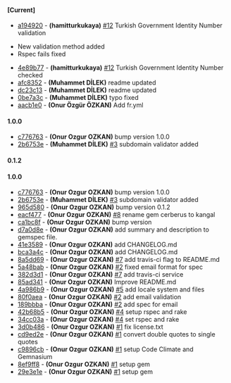 
#### [Current]
 * [a194920](../../commit/a194920) - __(hamitturkukaya)__ [#12](../../issues/12) Turkish Government Identity Number validation

- New validation method added
- Rspec fails fixed

 * [4e89b77](../../commit/4e89b77) - __(hamitturkukaya)__ [#12](../../issues/12) Turkish Government Identity Number checked
 * [afc8352](../../commit/afc8352) - __(Muhammet DİLEK)__ readme updated
 * [dc23c13](../../commit/dc23c13) - __(Muhammet DİLEK)__ readme updated
 * [0be7a3c](../../commit/0be7a3c) - __(Muhammet DİLEK)__ typo fixed
 * [aacb1e0](../../commit/aacb1e0) - __(Onur Özgür ÖZKAN)__ Add fr.yml

#### 1.0.0
 * [c776763](../../commit/c776763) - __(Onur Ozgur OZKAN)__ bump version 1.0.0
 * [2b6753e](../../commit/2b6753e) - __(Muhammet DİLEK)__ [#3](../../issues/3) subdomain validator added

#### 0.1.2


#### 1.0.0
 * [c776763](../../commit/c776763) - __(Onur Ozgur OZKAN)__ bump version 1.0.0
 * [2b6753e](../../commit/2b6753e) - __(Muhammet DİLEK)__ [#3](../../issues/3) subdomain validator added
 * [965d580](../../commit/965d580) - __(Onur Ozgur OZKAN)__ bump version 0.1.2
 * [eacf477](../../commit/eacf477) - __(Onur Ozgur OZKAN)__ [#8](../../issues/8) rename gem cerberus to kangal
 * [ca1bc8f](../../commit/ca1bc8f) - __(Onur Ozgur OZKAN)__ bump version
 * [d7a0d8e](../../commit/d7a0d8e) - __(Onur Ozgur OZKAN)__ add summary and description to gemspec file.
 * [41e3589](../../commit/41e3589) - __(Onur Ozgur OZKAN)__ add CHANGELOG.md
 * [bca3a4c](../../commit/bca3a4c) - __(Onur Ozgur OZKAN)__ add CHANGELOG.md
 * [8a5dd69](../../commit/8a5dd69) - __(Onur Ozgur OZKAN)__ [#7](../../issues/7) add travis-ci flag to README.md
 * [5a48bab](../../commit/5a48bab) - __(Onur Ozgur OZKAN)__ [#2](../../issues/2) fixed email format for spec
 * [382d3d1](../../commit/382d3d1) - __(Onur Ozgur OZKAN)__ [#7](../../issues/7) add travis-ci service
 * [85ad341](../../commit/85ad341) - __(Onur Ozgur OZKAN)__ Improve README.md
 * [4a986b9](../../commit/4a986b9) - __(Onur Ozgur OZKAN)__ [#5](../../issues/5) add locale system and files
 * [80f0aea](../../commit/80f0aea) - __(Onur Ozgur OZKAN)__ [#2](../../issues/2) add email validation
 * [189bbba](../../commit/189bbba) - __(Onur Ozgur OZKAN)__ [#2](../../issues/2) add spec for email
 * [42b68b5](../../commit/42b68b5) - __(Onur Ozgur OZKAN)__ [#4](../../issues/4) setup rspec and rake
 * [34cc03a](../../commit/34cc03a) - __(Onur Ozgur OZKAN)__ [#4](../../issues/4) set rspec and rake
 * [3d0b486](../../commit/3d0b486) - __(Onur Ozgur OZKAN)__ [#1](../../issues/1) fix license.txt
 * [cd9ed2e](../../commit/cd9ed2e) - __(Onur Ozgur OZKAN)__ [#1](../../issues/1) convert double quotes to single quotes
 * [c9896cb](../../commit/c9896cb) - __(Onur Ozgur OZKAN)__ [#1](../../issues/1) setup Code Climate and Gemnasium
 * [8ef9ff8](../../commit/8ef9ff8) - __(Onur Ozgur OZKAN)__ [#1](../../issues/1) setup gem
 * [29e3e1e](../../commit/29e3e1e) - __(Onur Ozgur OZKAN)__ [#1](../../issues/1) setup gem
